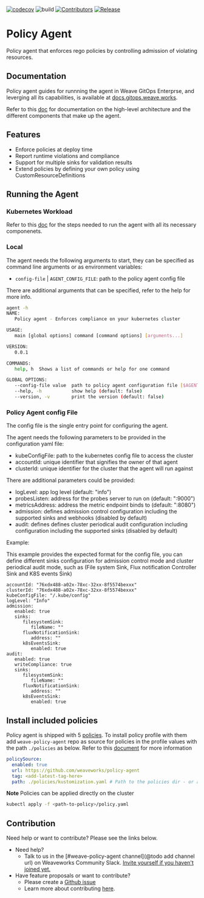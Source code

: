 [![codecov](https://codecov.io/gh/weaveworks/policy-agent/branch/dev/graph/badge.svg?token=5HALYBWEIQ)](https://codecov.io/gh/weaveworks/policy-agent) ![build](https://github.com/weaveworks/policy-agent/actions/workflows/build.yml/badge.svg?branch=dev) [![Contributors](https://img.shields.io/github/contributors/weaveworks/policy-agent)](https://github.com/weaveworks/policy-agent/graphs/contributors)
[![Release](https://img.shields.io/github/v/release/weaveworks/policy-agent?include_prereleases)](https://github.com/weaveworks/policy-agent/releases/latest)

# Policy Agent

Policy agent that enforces rego policies by controlling admission of violating resources.

## Documentation

Policy agent guides for runnning the agent in Weave GitOps Enterprse, and leverging all its capabilities, is available at [docs.gitops.weave.works](https://docs.gitops.weave.works/docs/policy/intro/).

Refer to this [doc](docs/README.md) for documentation on the high-level architecture and the different components that make up the agent.

## Features

- Enforce policies at deploy time
- Report runtime violations and compliance
- Support for multiple sinks for validation results
- Extend policies by defining your own policy using CustomResourceDefinitions

## Running the Agent

### Kubernetes Workload

Refer to this [doc](docs/running_agent.md) for the steps needed to run the agent with all its necessary componenets.

### Local

The agent needs the following arguments to start, they can be specified as command line arguments or as environment variables:

- `config-file` | `AGENT_CONFIG_FILE`: path to the policy agent config file

There are additional arguments that can be specified, refer to the help for more info.

```bash
agent -h
NAME:
   Policy agent - Enforces compliance on your kubernetes cluster

USAGE:
   main [global options] command [command options] [arguments...]

VERSION:
   0.0.1

COMMANDS:
   help, h  Shows a list of commands or help for one command

GLOBAL OPTIONS:
   --config-file value  path to policy agent configuration file [$AGENT_CONFIG_FILE]
   --help, -h           show help (default: false)
   --version, -v        print the version (default: false)
```

### Policy Agent config File

The config file is the single entry point for configuring the agent.

The agent needs the following parameters to be provided in the configuration yaml file:
- kubeConfigFile: path to the kubernetes config file to access the cluster
- accountId: unique identifier that signifies the owner of that agent
- clusterId: unique identifier for the cluster that the agent will run against


There are additional parameters could be provided:
- logLevel: app log level (default: "info")
- probesListen: address for the probes server to run on (default: ":9000")
- metricsAddress: address the metric endpoint binds to (default: ":8080")
- admission: defines admission control configuration including the supported sinks and webhooks (disabled by default)
- audit: defines defines cluster periodical audit configuration including configuration including the supported sinks (disabled by default)

Example:

This example provides the expected format for the config file, you can define different sinks configuration for admission control mode and cluster periodical audit mode, such as (File system Sink, Flux notification Controller Sink and K8S events Sink)
```
accountId: "76xdx488-a02x-78xc-32xx-8f5574bexxx"
clusterId: "76xdx488-a02x-78xc-32xx-8f5574bexxx"
kubeConfigFile: "/.kube/config"
logLevel: "Info"
admission:
   enabled: true
   sinks:
      filesystemSink:
         fileName: ""
      fluxNotificationSink:
         address: ""
      k8sEventsSink:
         enabled: true
audit:
   enabled: true
   writeCompliance: true
   sinks:
      filesystemSink:
         fileName: ""
      fluxNotificationSink:
         address: ""
      k8sEventsSink:
         enabled: true
```
## Install included policies

Policy agent is shipped with 5 [policies](./policies/). To install policy profile with them add `weave-policy-agent` repo as source for policies in the profile values with the path `./policies` as below. Refer to this [document](https://docs.gitops.weave.works/docs/policy/weave-policy-profile/#policy-sources) for more information

```yaml
policySource:
  enabled: true
  url: https://github.com/weaveworks/policy-agent
  tag: <add-latest-tag-here>
  path: ./policies/kustomization.yaml # Path to the policies dir - or a kustomization.yaml that selects some policies - in the repo
```

**Note**  Policies can be applied directly on the cluster

```bash
kubectl apply -f <path-to-policy>/policy.yaml
```

## Contribution

Need help or want to contribute? Please see the links below.
- Need help?
    - Talk to us in
      the [#weave-policy-agent channel](@todo add channel url)
      on Weaveworks Community Slack. [Invite yourself if you haven't joined yet.](https://slack.weave.works/)
- Have feature proposals or want to contribute?
    - Please create a [Github issue](https://github.com/weaveworks/weave-policy-agent/issues)
    - Learn more about contributing [here](./CONTRIBUTING.md).

